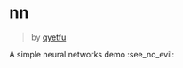 # nn

> by [qyetfu](https://github.com/3013216027)


A simple neural networks demo :see\_no\_evil:


